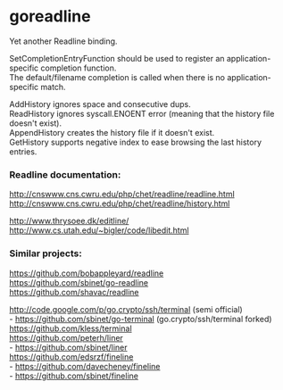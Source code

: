 goreadline
==========

Yet another Readline binding.

SetCompletionEntryFunction should be used to register an application-specific completion function.  
The default/filename completion is called when there is no application-specific match.

AddHistory ignores space and consecutive dups.  
ReadHistory ignores syscall.ENOENT error (meaning that the history file doesn't exist).  
AppendHistory creates the history file if it doesn't exist.  
GetHistory supports negative index to ease browsing the last history entries.

### Readline documentation:

http://cnswww.cns.cwru.edu/php/chet/readline/readline.html  
http://cnswww.cns.cwru.edu/php/chet/readline/history.html

http://www.thrysoee.dk/editline/  
http://www.cs.utah.edu/~bigler/code/libedit.html

### Similar projects:

https://github.com/bobappleyard/readline  
https://github.com/sbinet/go-readline  
https://github.com/shavac/readline  

http://code.google.com/p/go.crypto/ssh/terminal (semi official)  
\- https://github.com/sbinet/go-terminal (go.crypto/ssh/terminal forked)  
https://github.com/kless/terminal  
https://github.com/peterh/liner  
\- https://github.com/sbinet/liner  
https://github.com/edsrzf/fineline  
\- https://github.com/davecheney/fineline  
\- https://github.com/sbinet/fineline  
